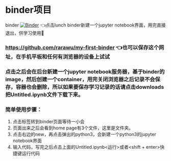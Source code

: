 # binder项目
binder
[![Binder](https://mybinder.org/badge_logo.svg)](https://mybinder.org/v2/gh/rarawu/my-first-binder.git/HEAD)
👈点击lunch binder新建一个jupyter notebook界面，用完直接退出，供学习使用🤭
### https://github.com/rarawu/my-first-binder  👈也可以保存这个网址，在手机平板和任何有浏览器的设备上试试
### 点击之后会在后台新建一个jupyter notebook服务器，基于binder的image，然后创建一个container，用完关闭浏览器之后记录不会保存，容器也会删除，所以如果要保存学习记录的话请点击downloads把Untitled.ipynb文件下载下来。
### 简单使用步骤：
1. 点击标签转到binder页面等待一小会
2. 页面出来之后会看到home page有3个文件，这里是文件夹。
3. 点击右边的new，再点击弹出的python3，会新建一个python3的jupyter notebook界面
4. 输入代码，写完之后点击上面的Untitled.ipynb<运行>或者<shift + enter>快捷键运行代码
